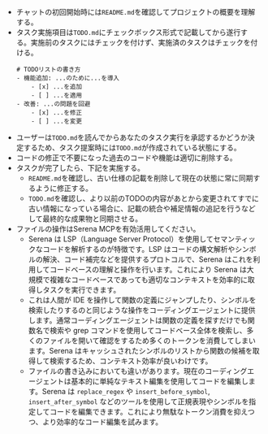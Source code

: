 - チャットの初回開始時には`README.md`を確認してプロジェクトの概要を理解する。
- タスク実施項目は`TODO.md`にチェックボックス形式で記載してから遂行する。実施前のタスクにはチェックを付けず、実施済のタスクはチェックを付ける。
    ```markdown: TODO.md
    # TODOリストの書き方
    - 機能追加: ...のために...を導入
        - [x] ...を追加
        - [ ] ...を適用
    - 改善: ...の問題を回避
        - [x] ...を修正
        - [ ] ...を変更
    ```
- ユーザーは`TODO.md`を読んでからあなたのタスク実行を承認するかどうか決定するため、タスク提案時には`TODO.md`が作成されている状態にする。
- コードの修正で不要になった過去のコードや機能は適切に削除する。
- タスクが完了したら、下記を実施する。
    - `README.md`を確認し、古い仕様の記載を削除して現在の状態に常に同期するように修正する。
    - `TODO.md`を確認し、より以前のTODOの内容があとから変更されてすでに古い情報になっている場合に、記載の統合や補足情報の追記を行うなどして最終的な成果物と同期させる。
- ファイルの操作はSerena MCPを有効活用してください。
    - Serena は LSP（Language Server Protocol）を使用してセマンティックなコードを解析するのが特徴です。LSP はコードの構文解析やシンボルの解決、コード補完などを提供するプロトコルで、Serena はこれを利用してコードベースの理解と操作を行います。これにより Serena は大規模で複雑なコードベースであっても適切なコンテキストを効率的に取得しタスクを実行できます。
    - これは人間が IDE を操作して関数の定義にジャンプしたり、シンボルを検索したりするのと同じような操作をコーディングエージェントに提供します。通常コーディングエージェントは関数の定義を探すだけでも関数名で検索や grep コマンドを使用してコードベース全体を検索し、多くのファイルを開いて確認をするため多くのトークンを消費してしまいます。Serena はキャッシュされたシンボルのリストから関数の候補を取得して検索するため、コンテキスト効率が良いわけです。
    - ファイルの書き込みにおいても違いがあります。現在のコーディングエージェントは基本的に単純なテキスト編集を使用してコードを編集します。Serena は `replace_regex` や `insert_before_symbol`, `insert_after_symbol` などのツールを使用して正規表現やシンボルを指定してコードを編集できます。これにより無駄なトークン消費を抑えつつ、より効率的なコード編集を試みます。
